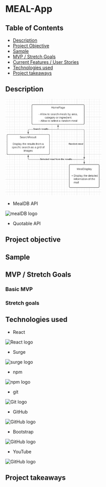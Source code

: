 # MEAL-App

## Table of Contents

- [Description](#description)
- [Project Objective](#project-objective)
- [Sample](#sample)
- [MVP / Stretch Goals](#mvp-stretch-goals)
- [Current Features / User Stories](#current-features)
- [Technologies used](#technologies-used)
- [Project takeaways](#project-takeaways)

## Description

<img src="./public/wireframe.png" alt="mealDB logo" width="300"/>

* MealDB API

<img src="https://www.themealdb.com/images/logo-small.png" alt="mealDB logo" width="300"/>

* Quotable API

## Project objective

## Sample

## MVP / Stretch Goals

### Basic MVP

### Stretch goals

## Technologies used

* React

<img src="https://upload.wikimedia.org/wikipedia/commons/thumb/a/a7/React-icon.svg/512px-React-icon.svg.png" alt="React logo" width="300"/>

* Surge

<img src="https://surge.sh/images/logos/svg/surge-logo.svg" alt="surge logo" width="300"/>

* npm

<img src="https://raw.githubusercontent.com/npm/logos/master/npm%20logo/npm-logo-red.png" alt="npm logo" width="300"/>

* git

<img src="https://git-scm.com/images/logos/downloads/Git-Logo-2Color.png" alt="Git logo" width="300"/>

* GitHub

<img src="https://1000marcas.net/wp-content/uploads/2020/02/GitHub-Logo-600x338.jpg" alt="GitHub logo" width="300"/>

* Bootstrap

<img src="https://encrypted-tbn0.gstatic.com/images?q=tbn:ANd9GcRyS9VY5uFYyc1xVD9-kmMnjR9DpsbuVpr3Xw&usqp=CAU" alt="GitHub logo" width="300"/>

* YouTube

<img src="https://www.gstatic.com/youtube/img/branding/youtubelogo/svg/youtubelogo.svg" alt="GitHub logo" width="300"/>



## Project takeaways
